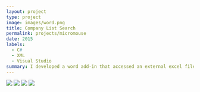 ```yaml
---
layout: project
type: project
image: images/word.png
title: Company List Search
permalink: projects/micromouse
date: 2015
labels:
  - C#
  - XML
  - Visual Studio
summary: I developed a word add-in that accessed an external excel file and returned the company info for previous clients.
---
```


<div class="ui small rounded images">
  <img class="ui image" src="../images/micromouse-robot.png">
  <img class="ui image" src="../images/micromouse-robot-2.jpg">
  <img class="ui image" src="../images/micromouse.jpg">
  <img class="ui image" src="../images/micromouse-circuit.png">
</div>





